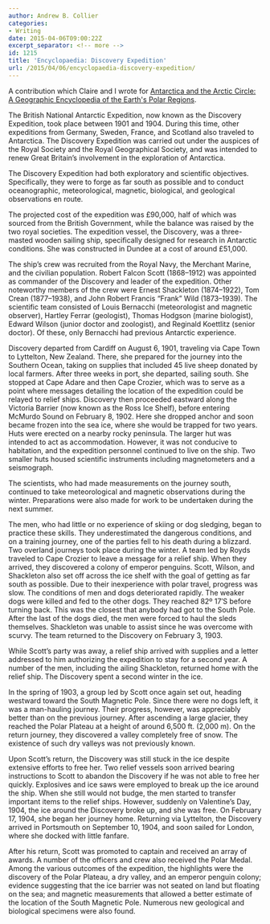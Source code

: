 ```yaml
---
author: Andrew B. Collier
categories:
- Writing
date: 2015-04-06T09:00:22Z
excerpt_separator: <!-- more -->
id: 1215
title: 'Encyclopaedia: Discovery Expedition'
url: /2015/04/06/encyclopaedia-discovery-expedition/
---
```


A contribution which Claire and I wrote for [Antarctica and the Arctic Circle: A Geographic Encyclopedia of the Earth's Polar Regions](http://www.amazon.com/gp/product/B00OD83J44/).

<!--more-->

The British National Antarctic Expedition, now known as the Discovery Expedition, took place between 1901 and 1904. During this time, other expeditions from Germany, Sweden, France, and Scotland also traveled to Antarctica. The Discovery Expedition was carried out under the auspices of the Royal Society and the Royal Geographical Society, and was intended to renew Great Britain’s involvement in the exploration of Antarctica.

The Discovery Expedition had both exploratory and scientific objectives. Specifically, they were to forge as far south as possible and to conduct oceanographic, meteorological, magnetic, biological, and geological observations en route.

The projected cost of the expedition was £90,000, half of which was sourced from the British Government, while the balance was raised by the two royal societies. The expedition vessel, the Discovery, was a three-masted wooden sailing ship, specifically designed for research in Antarctic conditions. She was constructed in Dundee at a cost of around £51,000.

The ship’s crew was recruited from the Royal Navy, the Merchant Marine, and the civilian population. Robert Falcon Scott (1868–1912) was appointed as commander of the Discovery and leader of the expedition. Other noteworthy members of the crew were Ernest Shackleton (1874–1922), Tom Crean (1877–1938), and John Robert Francis “Frank” Wild (1873–1939). The scientific team consisted of Louis Bernacchi (meteorologist and magnetic observer), Hartley Ferrar (geologist), Thomas Hodgson (marine biologist), Edward Wilson (junior doctor and zoologist), and Reginald Koettlitz (senior doctor). Of these, only Bernacchi had previous Antarctic experience.

Discovery departed from Cardiff on August 6, 1901, traveling via Cape Town to Lyttelton, New Zealand. There, she prepared for the journey into the Southern Ocean, taking on supplies that included 45 live sheep donated by local farmers. After three weeks in port, she departed, sailing south. She stopped at Cape Adare and then Cape Crozier, which was to serve as a point where messages detailing the location of the expedition could be relayed to relief ships. Discovery then proceeded eastward along the Victoria Barrier (now known as the Ross Ice Shelf), before entering McMurdo Sound on February 8, 1902. Here she dropped anchor and soon became frozen into the sea ice, where she would be trapped for two years. Huts were erected on a nearby rocky peninsula. The larger hut was intended to act as accommodation. However, it was not conducive to habitation, and the expedition personnel continued to live on the ship. Two smaller huts housed scientific instruments including magnetometers and a seismograph.

The scientists, who had made measurements on the journey south, continued to take meteorological and magnetic observations during the winter. Preparations were also made for work to be undertaken during the next summer.

The men, who had little or no experience of skiing or dog sledging, began to practice these skills. They underestimated the dangerous conditions, and on a training journey, one of the parties fell to his death during a blizzard. Two overland journeys took place during the winter. A team led by Royds traveled to Cape Crozier to leave a message for a relief ship. When they arrived, they discovered a colony of emperor penguins. Scott, Wilson, and Shackleton also set off across the ice shelf with the goal of getting as far south as possible. Due to their inexperience with polar travel, progress was slow. The conditions of men and dogs deteriorated rapidly. The weaker dogs were killed and fed to the other dogs. They reached 82º 17′S before turning back. This was the closest that anybody had got to the South Pole. After the last of the dogs died, the men were forced to haul the sleds themselves. Shackleton was unable to assist since he was overcome with scurvy. The team returned to the Discovery on February 3, 1903.

While Scott’s party was away, a relief ship arrived with supplies and a letter addressed to him authorizing the expedition to stay for a second year. A number of the men, including the ailing Shackleton, returned home with the relief ship. The Discovery spent a second winter in the ice.

In the spring of 1903, a group led by Scott once again set out, heading westward toward the South Magnetic Pole. Since there were no dogs left, it was a man-hauling journey. Their progress, however, was appreciably better than on the previous journey. After ascending a large glacier, they reached the Polar Plateau at a height of around 6,500 ft. (2,000 m). On the return journey, they discovered a valley completely free of snow. The existence of such dry valleys was not previously known.

Upon Scott’s return, the Discovery was still stuck in the ice despite extensive efforts to free her. Two relief vessels soon arrived bearing instructions to Scott to abandon the Discovery if he was not able to free her quickly. Explosives and ice saws were employed to break up the ice around the ship. When she still would not budge, the men started to transfer important items to the relief ships. However, suddenly on Valentine’s Day, 1904, the ice around the Discovery broke up, and she was free. On February 17, 1904, she began her journey home. Returning via Lyttelton, the Discovery arrived in Portsmouth on September 10, 1904, and soon sailed for London, where she docked with little fanfare.

After his return, Scott was promoted to captain and received an array of awards. A number of the officers and crew also received the Polar Medal. Among the various outcomes of the expedition, the highlights were the discovery of the Polar Plateau, a dry valley, and an emperor penguin colony; evidence suggesting that the ice barrier was not seated on land but floating on the sea; and magnetic measurements that allowed a better estimate of the location of the South Magnetic Pole. Numerous new geological and biological specimens were also found.
